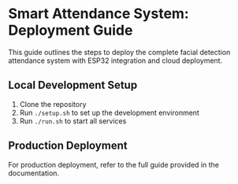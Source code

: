 # Smart Attendance System: Deployment Guide

This guide outlines the steps to deploy the complete facial detection attendance system with ESP32 integration and cloud deployment.

## Local Development Setup

1. Clone the repository
2. Run `./setup.sh` to set up the development environment
3. Run `./run.sh` to start all services

## Production Deployment

For production deployment, refer to the full guide provided in the documentation.
